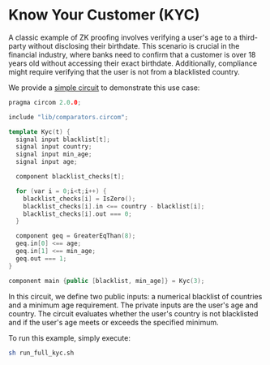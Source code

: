 # Know Your Customer (KYC)

A classic example of ZK proofing involves verifying a user's age to a
third-party without disclosing their birthdate. This scenario is crucial in the
financial industry, where banks need to confirm that a customer is over 18 years
old without accessing their exact birthdate. Additionally, compliance might
require verifying that the user is not from a blacklisted country.

We provide a
[simple circuit](https://github.com/TaceoLabs/collaborative-circom/blob/main/collaborative-circom/examples/test_vectors/kyc/circuit.circom)
to demonstrate this use case:

```c++
pragma circom 2.0.0;

include "lib/comparators.circom";

template Kyc(t) {
  signal input blacklist[t];
  signal input country;
  signal input min_age;
  signal input age;

  component blacklist_checks[t];

  for (var i = 0;i<t;i++) {
    blacklist_checks[i] = IsZero();
    blacklist_checks[i].in <== country - blacklist[i];
    blacklist_checks[i].out === 0;
  }

  component geq = GreaterEqThan(8);
  geq.in[0] <== age;
  geq.in[1] <== min_age;
  geq.out === 1;
}

component main {public [blacklist, min_age]} = Kyc(3);
```

In this circuit, we define two public inputs: a numerical blacklist of countries
and a minimum age requirement. The private inputs are the user's age and
country. The circuit evaluates whether the user's country is not blacklisted and
if the user's age meets or exceeds the specified minimum.

To run this example, simply execute:

```bash
sh run_full_kyc.sh
```
